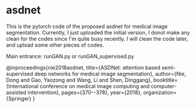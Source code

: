 # asdnet
This is the pytorch code of the proposed asdnet for medical image segmentation. Currently, I just uploaded the initial version, I donot make any clean for the codes since I'm quite busy recently. I will clean the code later, and upload some other pieces of codes.

Main entrance: runGAN.py or runGAN_supervised.py

<p>
@inproceedings{nie2018asdnet,
  title={ASDNet: attention based semi-supervised deep networks for medical image segmentation},
  author={Nie, Dong and Gao, Yaozong and Wang, Li and Shen, Dinggang},
  booktitle={International conference on medical image computing and computer-assisted intervention},
  pages={370--378},
  year={2018},
  organization={Springer}
}
</p>
